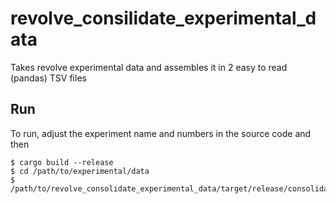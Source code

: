 # revolve_consilidate_experimental_data
Takes revolve experimental data and assembles it in 2 easy to read (pandas) TSV files


## Run
To run, adjust the experiment name and numbers in the source code and then
```
$ cargo build --release
$ cd /path/to/experimental/data
$ /path/to/revolve_consolidate_experimental_data/target/release/consolidate
```

